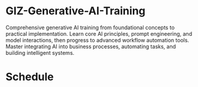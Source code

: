 # GIZ-Generative-AI-Training
Comprehensive generative AI training from foundational concepts to practical implementation. Learn core AI principles, prompt engineering, and model interactions, then progress to advanced workflow automation tools. Master integrating AI into business processes, automating tasks, and building intelligent systems.
# Schedule
